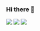 ### Hi there 👋

<img src="https://img.shields.io/badge/c-A8B9CC?style=flat-square&logo=c&logocolor=white"/>
<img src="https://img.shields.io/badge/C++-00599C?style=flat-square&logo=C++&logocolor=white"/>
<img src="https://img.shields.io/badge/C Sharp-239120?style=flat-square&logo=CSharp&logocolor=white"/>

<!--
**ginpa0886/ginpa0886** is a ✨ _special_ ✨ repository because its `README.md` (this file) appears on your GitHub profile.

Here are some ideas to get you started:

- 🔭 I’m currently working on ...
- 🌱 I’m currently learning ...
- 👯 I’m looking to collaborate on ...
- 🤔 I’m looking for help with ...
- 💬 Ask me about ...
- 📫 How to reach me: ...
- 😄 Pronouns: ...
- ⚡ Fun fact: ...
-->
